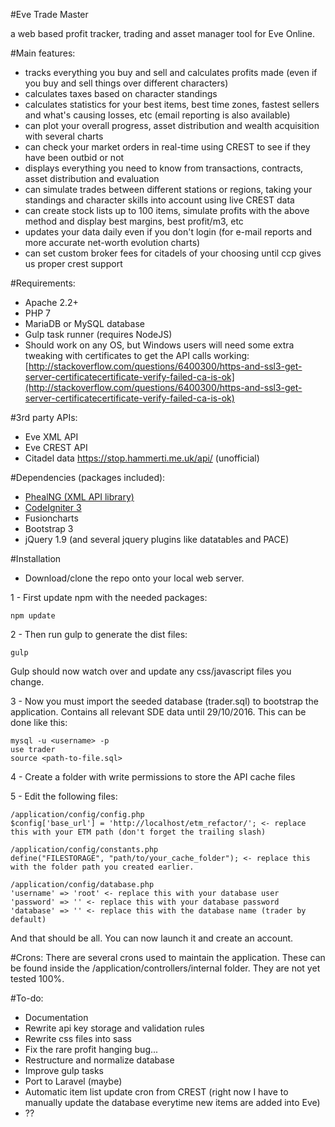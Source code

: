 #Eve Trade Master

a web based profit tracker, trading and asset manager tool for Eve Online.

#Main features:

- tracks everything you buy and sell and calculates profits made (even if you buy and sell things over different characters)
- calculates taxes based on character standings
- calculates statistics for your best items, best time zones, fastest sellers and what's causing losses, etc (email reporting is also available)
- can plot your overall progress, asset distribution and wealth acquisition with several charts
- can check your market orders in real-time using CREST to see if they have been outbid or not
- displays everything you need to know from transactions, contracts, asset distribution and evaluation
- can simulate trades between different stations or regions, taking your standings and character skills into account using live CREST data
- can create stock lists up to 100 items, simulate profits with the above method and display best margins, best profit/m3, etc
- updates your data daily even if you don't login (for e-mail reports and more accurate net-worth evolution charts)
- can set custom broker fees for citadels of your choosing until ccp gives us proper crest support

#Requirements:
- Apache 2.2+
- PHP 7
- MariaDB or MySQL database
- Gulp task runner (requires NodeJS)
- Should work on any OS, but Windows users will need some extra tweaking with certificates to get the API calls working: 
[http://stackoverflow.com/questions/6400300/https-and-ssl3-get-server-certificatecertificate-verify-failed-ca-is-ok](http://stackoverflow.com/questions/6400300/https-and-ssl3-get-server-certificatecertificate-verify-failed-ca-is-ok)

#3rd party APIs:
- Eve XML API
- Eve CREST API
- Citadel data https://stop.hammerti.me.uk/api/ (unofficial)

#Dependencies (packages included):
- [PhealNG (XML API library)](https://github.com/3rdpartyeve/phealng)
- [CodeIgniter 3](https://github.com/bcit-ci/CodeIgniter)
- Fusioncharts
- Bootstrap 3
- jQuery 1.9 (and several jquery plugins like datatables and PACE)

#Installation
- Download/clone the repo onto your local web server.

1 - First update npm with the needed packages:

    npm update

2 - Then run gulp to generate the dist files:

    gulp

Gulp should now watch over and update any css/javascript files you change.

3 - Now you must import the seeded database (trader.sql) to bootstrap the application. Contains all relevant SDE data until 29/10/2016. This can be done like this:

    mysql -u <username> -p
    use trader
    source <path-to-file.sql>

4 - Create a folder with write permissions to store the API cache files

5 - Edit the following files:

    /application/config/config.php
    $config['base_url'] = 'http://localhost/etm_refactor/'; <- replace this with your ETM path (don't forget the trailing slash)

    /application/config/constants.php
    define("FILESTORAGE", "path/to/your_cache_folder"); <- replace this with the folder path you created earlier.

    /application/config/database.php
    'username' => 'root' <- replace this with your database user
    'password' => '' <- replace this with your database password
    'database' => '' <- replace this with the database name (trader by default)

And that should be all. You can now launch it and create an account.

#Crons:
There are several crons used to maintain the application. These can be found inside the /application/controllers/internal folder. They are not yet tested 100%.


#To-do:
- Documentation
- Rewrite api key storage and validation rules
- Rewrite css files into sass
- Fix the rare profit hanging bug...
- Restructure and normalize database
- Improve gulp tasks
- Port to Laravel (maybe)
- Automatic item list update cron from CREST (right now I have to manually update the database everytime new items are added into Eve)
- ??
